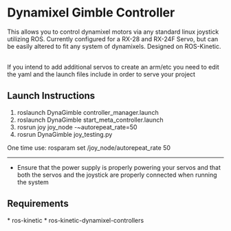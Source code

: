<h1>Dynamixel Gimble Controller</h1>
This allows you to control dynamixel motors via any standard linux joystick utilizing ROS. Currently configured for a RX-28 and
RX-24F Servo, but can be easily altered to fit any system of dynamixels. Designed on ROS-Kinetic.

\
If you intend to add additional servos to create an arm/etc you need to edit the yaml and the launch files
include in order to serve your project
<h2>Launch Instructions</h2>


1. roslaunch DynaGimble controller_manager.launch
2. roslaunch DynaGimble start_meta_controller.launch
3. rosrun joy joy_node -~autorepeat_rate=50
4. rosrun DynaGimble joy_testing.py


One time use: rosparam set /joy_node/autorepeat_rate 50
***
* Ensure that the power supply is properly powering your servos and that both the servos and the joystick are properly connected when running the system

<h2>Requirements</h2>
* ros-kinetic
* ros-kinetic-dynamixel-controllers
